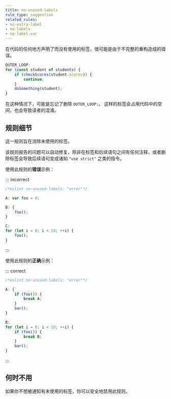 ```yaml
---
title: no-unused-labels
rule_type: suggestion
related_rules:
- no-extra-label
- no-labels
- no-label-var
---
```


在代码的任何地方声明了而没有使用的标签，很可能是由于不完整的重构造成的错误。

```js
OUTER_LOOP:
for (const student of students) {
    if (checkScores(student.scores)) {
        continue;
    }
    doSomething(student);
}
```

在这种情况下，可能是忘记了删除 `OUTER_LOOP:`。
这样的标签会占用代码中的空间，也会导致读者的混淆。

## 规则细节

这一规则旨在消除未使用的标签。

该规则报告的问题可以自动修复，除非在标签和后续语句之间有任何注释，或者删除标签会导致后续语句变成诸如 `"use strict"` 之类的指令。

使用此规则的**错误**示例：

::: incorrect

```js
/*eslint no-unused-labels: "error"*/

A: var foo = 0;

B: {
    foo();
}

C:
for (let i = 0; i < 10; ++i) {
    foo();
}
```

:::

使用此规则的**正确**示例：

::: correct

```js
/*eslint no-unused-labels: "error"*/

A: {
    if (foo()) {
        break A;
    }
    bar();
}

B:
for (let i = 0; i < 10; ++i) {
    if (foo()) {
        break B;
    }
    bar();
}
```

:::

## 何时不用

如果你不想被通知有未使用的标签，你可以安全地禁用此规则。
